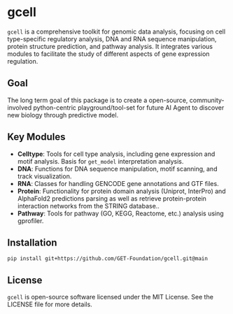 # gcell

`gcell` is a comprehensive toolkit for genomic data analysis, focusing on cell type-specific regulatory analysis, DNA and RNA sequence manipulation, protein structure prediction, and pathway analysis. It integrates various modules to facilitate the study of different aspects of gene expression regulation.

## Goal
The long term goal of this package is to create a open-source, community-involved python-centric playground/tool-set for future AI Agent to discover new biology through predictive model.


## Key Modules

- **Celltype**: Tools for cell type analysis, including gene expression and motif analysis. Basis for `get_model` interpretation analysis.
- **DNA**: Functions for DNA sequence manipulation, motif scanning, and track visualization.
- **RNA**: Classes for handling GENCODE gene annotations and GTF files.
- **Protein**: Functionality for protein domain analysis (Uniprot, InterPro) and AlphaFold2 predictions parsing as well as retrieve protein-protein interaction networks from the STRING database..
- **Pathway**: Tools for pathway (GO, KEGG, Reactome, etc.) analysis using gprofiler.


## Installation

```
pip install git+https://github.com/GET-Foundation/gcell.git@main
```

## License

`gcell` is open-source software licensed under the MIT License. See the LICENSE file for more details.
